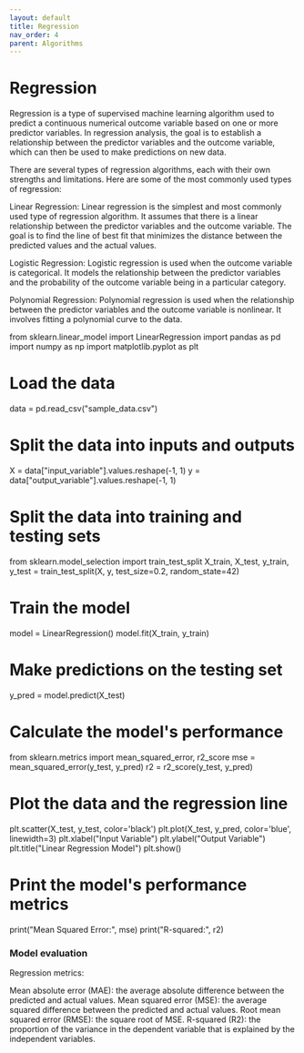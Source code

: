 ```yaml
---
layout: default
title: Regression
nav_order: 4
parent: Algorithms 
---
```

# Regression

Regression is a type of supervised machine learning algorithm used to predict a continuous numerical outcome variable based on one or more predictor variables. In regression analysis, the goal is to establish a relationship between the predictor variables and the outcome variable, which can then be used to make predictions on new data.

There are several types of regression algorithms, each with their own strengths and limitations. Here are some of the most commonly used types of regression:

Linear Regression: Linear regression is the simplest and most commonly used type of regression algorithm. It assumes that there is a linear relationship between the predictor variables and the outcome variable. The goal is to find the line of best fit that minimizes the distance between the predicted values and the actual values.

Logistic Regression: Logistic regression is used when the outcome variable is categorical. It models the relationship between the predictor variables and the probability of the outcome variable being in a particular category.

Polynomial Regression: Polynomial regression is used when the relationship between the predictor variables and the outcome variable is nonlinear. It involves fitting a polynomial curve to the data.

from sklearn.linear_model import LinearRegression
import pandas as pd
import numpy as np
import matplotlib.pyplot as plt

# Load the data
data = pd.read_csv("sample_data.csv")

# Split the data into inputs and outputs
X = data["input_variable"].values.reshape(-1, 1)
y = data["output_variable"].values.reshape(-1, 1)

# Split the data into training and testing sets
from sklearn.model_selection import train_test_split
X_train, X_test, y_train, y_test = train_test_split(X, y, test_size=0.2, random_state=42)

# Train the model
model = LinearRegression()
model.fit(X_train, y_train)

# Make predictions on the testing set
y_pred = model.predict(X_test)

# Calculate the model's performance
from sklearn.metrics import mean_squared_error, r2_score
mse = mean_squared_error(y_test, y_pred)
r2 = r2_score(y_test, y_pred)

# Plot the data and the regression line
plt.scatter(X_test, y_test, color='black')
plt.plot(X_test, y_pred, color='blue', linewidth=3)
plt.xlabel("Input Variable")
plt.ylabel("Output Variable")
plt.title("Linear Regression Model")
plt.show()

# Print the model's performance metrics
print("Mean Squared Error:", mse)
print("R-squared:", r2)


### Model evaluation

Regression metrics:

Mean absolute error (MAE): the average absolute difference between the predicted and actual values.
Mean squared error (MSE): the average squared difference between the predicted and actual values.
Root mean squared error (RMSE): the square root of MSE.
R-squared (R2): the proportion of the variance in the dependent variable that is explained by the independent variables.